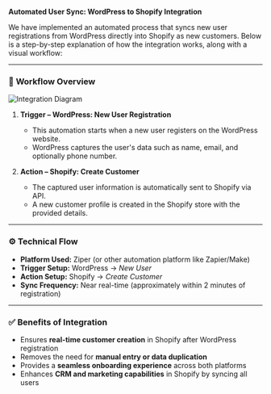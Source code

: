 **Automated User Sync: WordPress to Shopify Integration**

We have implemented an automated process that syncs new user registrations from WordPress directly into Shopify as new customers. Below is a step-by-step explanation of how the integration works, along with a visual workflow:

---

### 🔁 **Workflow Overview**
![Integration Diagram](attachment://Screenshot_1.png)

1. **Trigger – WordPress: New User Registration**
   - This automation starts when a new user registers on the WordPress website.
   - WordPress captures the user's data such as name, email, and optionally phone number.

2. **Action – Shopify: Create Customer**
   - The captured user information is automatically sent to Shopify via API.
   - A new customer profile is created in the Shopify store with the provided details.

---

### ⚙️ **Technical Flow**

- **Platform Used:** Ziper (or other automation platform like Zapier/Make)
- **Trigger Setup:** WordPress → *New User*
- **Action Setup:** Shopify → *Create Customer*
- **Sync Frequency:** Near real-time (approximately within 2 minutes of registration)

---

### ✅ **Benefits of Integration**

- Ensures **real-time customer creation** in Shopify after WordPress registration
- Removes the need for **manual entry or data duplication**
- Provides a **seamless onboarding experience** across both platforms
- Enhances **CRM and marketing capabilities** in Shopify by syncing all users
